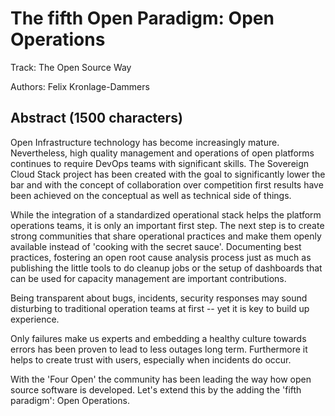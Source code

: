 # The fifth Open Paradigm: Open Operations

Track: The Open Source Way

Authors: Felix Kronlage-Dammers

## Abstract (1500 characters)

Open Infrastructure technology has become increasingly mature.
Nevertheless, high quality management and operations of open platforms
continues to require DevOps teams with significant skills. The
Sovereign Cloud Stack project has been created with the goal to significantly
lower the bar and with the concept of collaboration over competition
first results have been achieved on the conceptual as well as technical
side of things.

While the integration of a standardized operational stack helps the
platform operations teams, it is only an important first step.
The next step is to create strong communities that share operational
practices and make them openly available instead of 'cooking with the
secret sauce'. Documenting best practices, fostering an open root
cause analysis process just as much as publishing the little tools
to do cleanup jobs or the setup of dashboards that can be used for
capacity management are important contributions.

Being transparent about bugs, incidents, security responses may sound
disturbing to traditional operation teams at first -- yet it is key
to build up experience.

Only failures make us experts and embedding a healthy culture
towards errors has been proven to lead to less outages long term.
Furthermore it helps to create trust with users, especially when incidents
do occur.

With the 'Four Open' the community has been leading the way how open
source software is developed. Let's extend this by the adding the
'fifth paradigm': Open Operations.

